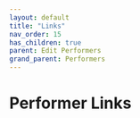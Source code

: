 ```yaml
---
layout: default
title: "Links"
nav_order: 15
has_children: true
parent: Edit Performers
grand_parent: Performers
---
```


# Performer Links
